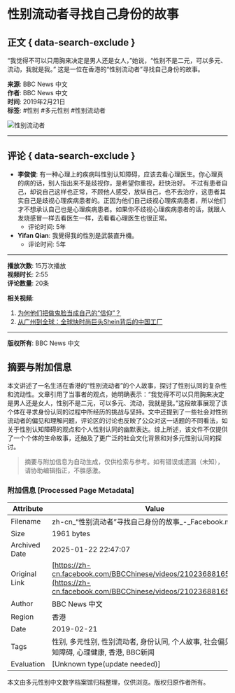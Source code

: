 # 性别流动者寻找自己身份的故事

## 正文 { data-search-exclude }


“我觉得不可以只用胸来决定是男人还是女人，”她说，“性别不是二元，可以多元、流动，我就是我。” 这是一位在香港的“性别流动者”寻找自己身份的故事。 

**来源**: BBC News 中文  
**作者**: BBC News 中文  
**时间**: 2019年2月21日  
**标签**: #性别 #多元性别 #性别流动者

![性别流动者](https://scontent-sjc3-1.xx.fbcdn.net/v/t15.5256-10/52245084_2100899506656525_376578785438334976_n.jpg?stp=dst-jpg_s960x960_tt6&_nc_cat=108&ccb=1-7&_nc_sid=50ce42&_nc_ohc=3b7Xoi7sbMwQ7kNvgGKxyE7&_nc_zt=23&_nc_ht=scontent-sjc3-1.xx&_nc_gid=AgDtR-nvh1u4ob4yydv8oq7&oh=00_AYChEPyuVxA3z2u9V6SEfeyAOtf90VI_3uEhv5NnGSVxAg&oe=678B8AF1)

---

## 评论 { data-search-exclude }

- **李俊俊**: 有一种心理上的疾病叫性别认知障碍，应该去看心理医生。你心理真的病的话，别人指出来不是歧视你，是希望你重视，赶快治好。 不过有患者自己，却说自己这样也正常，不顾他人感受，放纵自己，也不去治疗，这患者其实自己是歧视心理疾病患者的。正因为他们自己歧视心理疾病患者，所以他们才不想承认自己也是心理疾病患者。如果你不歧视心理疾病患者的话，就跟人发烧感冒一样去看医生一样，去看看心理医生也很正常。  
  - 评论时间: 5年
- **Yifan Qian**: 我覺得我的性別是武裝直升機。  
  - 评论时间: 5年  
 
---

**播放次数**: 15万次播放  
**视频时长**: 2:55  
**评论数量**: 20条  

**相关视频**:
1. [为何他们把做鬼脸当成自己的“信仰”？](https://www.facebook.com/watch/?v=2709885625881296)
2. [从广州到全球：全球快时尚巨头Shein背后的中国工厂](https://www.facebook.com/watch/?v=1495209318066420)  

--- 

**版权所有**: BBC News 中文
<!-- tcd_original_link https://zh-cn.facebook.com/BBCChinese/videos/2102368816509594/ -->


## 摘要与附加信息

<!-- tcd_abstract -->
本文讲述了一名生活在香港的“性别流动者”的个人故事，探讨了性别认同的复杂性和流动性。文章引用了当事者的观点，她明确表示：“我觉得不可以只用胸来决定是男人还是女人，性别不是二元，可以多元、流动，我就是我。”这段故事展现了该个体在寻求身份认同的过程中所经历的挑战与坚持。文中还提到了一些社会对性别流动者的偏见和理解问题，评论区的讨论也反映了公众对这一话题的不同看法，如关于性别认知障碍的观点和个人性别认同的幽默表达。综上所述，该文件不仅提供了一个个体的生命故事，还触及了更广泛的社会文化背景和对多元性别认同的探讨。
<!-- tcd_abstract_end -->

> 摘要与附加信息为自动生成，仅供检索与参考。如有错误或遗漏（未知），请协助编辑指正，不胜感激。

### 附加信息 [Processed Page Metadata]

| Attribute       | Value                                  |
|-----------------|----------------------------------------|
| Filename        | zh-cn_“性别流动者”寻找自己身份的故事_-_Facebook.md                             |
| Size            | 1961 bytes                           |
| Archived Date   | 2025-01-22 22:47:07                             |
| Original Link   | [https://zh-cn.facebook.com/BBCChinese/videos/2102368816509594/](https://zh-cn.facebook.com/BBCChinese/videos/2102368816509594/)                       |
| Author          | BBC News 中文                               |
| Region          | 香港                               |
| Date            | 2019-02-21                                 |
| Tags            | 性别, 多元性别, 性别流动者, 身份认同, 个人故事, 社会偏见, 性别认知障碍, 心理健康, 香港, BBC新闻                                 |
| Evaluation            | [Unknown type(update needed)]                                 |
<!-- tcd_table_end -->

本文由多元性别中文数字档案馆归档整理，仅供浏览。版权归原作者所有。
